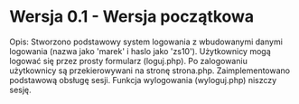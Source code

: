 # Wersja 0.1 - Wersja początkowa

Opis:
Stworzono podstawowy system logowania z wbudowanymi danymi logowania (nazwa jako 'marek' i haslo jako 'zs10').
Użytkownicy mogą logować się przez prosty formularz (loguj.php).
Po zalogowaniu użytkownicy są przekierowywani na stronę strona.php.
Zaimplementowano podstawową obsługę sesji. 
Funkcja wylogowania (wyloguj.php) niszczy sesję.
